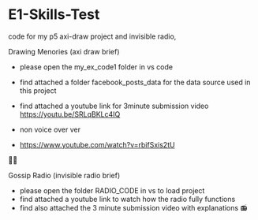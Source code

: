 # E1-Skills-Test
code for my p5 axi-draw project and invisible radio, 

Drawing Menories                      (axi draw brief)
- please open the my_ex_code1 folder in vs code
- find attached a folder facebook_posts_data for the data source used in this project
- find attached a youtube link for 3minute submission video
  https://youtu.be/SRLqBKLc4IQ

- non voice over ver
- https://www.youtube.com/watch?v=rbifSxis2tU
  
👩‍💻 

Gossip Radio                      (invisible radio brief)
- please open the folder RADIO_CODE in vs to load project
- find attached a youtube link to watch how the radio fully functions
- find also attached the 3 minute submission video with explanations
  📻 
